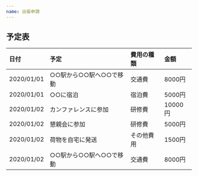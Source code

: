```yaml
---
name: 出張申請
---
```


<!--
まず、タイトルに

出張申請

と入力してください
-->

## 予定表

| 日付 | 予定 | 費用の種類 | 金額 |
| :-- | :-- | :-- | :-- |
| 2020/01/01 | ○○駅から○○駅へ○○で移動 | 交通費 | 8000円 |
| 2020/01/01 | ○○に宿泊 | 宿泊費 | 5000円 |
| 2020/01/02 | カンファレンスに参加 | 研修費 | 10000円 |
| 2020/01/02 | 懇親会に参加 | 研修費 | 5000円 |
| 2020/01/02 | 荷物を自宅に発送 | その他費用 | 1500円
| 2020/01/02 | ○○駅から○○駅へ○○で移動 | 交通費 | 8000円 |
